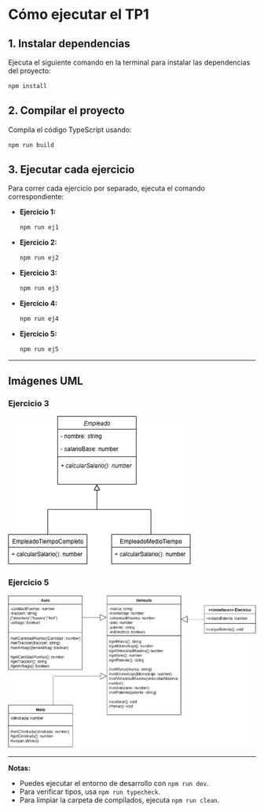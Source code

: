 # Cómo ejecutar el TP1

## 1. Instalar dependencias

Ejecuta el siguiente comando en la terminal para instalar las dependencias del proyecto:

```sh
npm install
```

## 2. Compilar el proyecto

Compila el código TypeScript usando:

```sh
npm run build
```

## 3. Ejecutar cada ejercicio

Para correr cada ejercicio por separado, ejecuta el comando correspondiente:

- **Ejercicio 1:**  
  ```sh
  npm run ej1
  ```
- **Ejercicio 2:**  
  ```sh
  npm run ej2
  ```
- **Ejercicio 3:**  
  ```sh
  npm run ej3
  ```
- **Ejercicio 4:**  
  ```sh
  npm run ej4
  ```
- **Ejercicio 5:**  
  ```sh
  npm run ej5
  ```

---

## Imágenes UML

### Ejercicio 3

![UML Ejercicio 3](.\src\ej3\UML-ej3.png)

### Ejercicio 5

![UML Ejercicio 5](.\src\ej5\UML-ej5.png)

---

**Notas:**
- Puedes ejecutar el entorno de desarrollo con `npm run dev`.
- Para verificar tipos, usa `npm run typecheck`.
- Para limpiar la carpeta de compilados, ejecuta `npm run clean`.